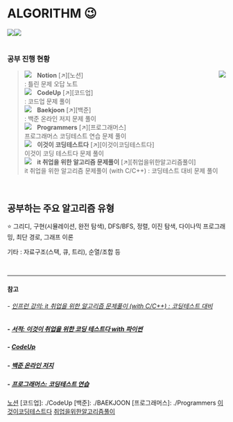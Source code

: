 # ALGORITHM 😉      
<img src="https://img.shields.io/github/languages/top/HyunjunDev/Algorithm_Study"/><img src="https://img.shields.io/github/commit-activity/m/HyunjunDev/Algorithm_Study"/>   
<br>

### 공부 진행 현황   
> <img src="https://img.shields.io/badge/NOTION-000000?style=flat-square&logo=notion&logoColor=white"/>ㅤ**Notion**  [↗][노션]      <img align='right' src="http://mazandi.herokuapp.com/api?handle=hyunjun5959&theme=warm"/>   
> : 틀린 문제 오답 노트   
> <img src="https://img.shields.io/badge/CODEUP-blue?style=flat-square&logo=codio&logoColor=white"/>ㅤ**CodeUp**  [↗][코드업]        
> : 코드업 문제 풀이    
> <img src="https://img.shields.io/badge/BAEKJOON-556472?style=flat-square&logo=CodersRank&logoColor=white"/>ㅤ**Baekjoon**  [↗][백준]    
> : 백준 온라인 저지 문제 풀이       
> <img src="https://img.shields.io/badge/PROGRAMMERS-3A1AB6?style=flat-square&logo=Fauna&logoColor=white"/>ㅤ**Programmers**  [↗][프로그래머스]    
> 프로그래머스 코딩테스트 연습 문제 풀이   
> <img src="https://img.shields.io/badge/BOOK-A5915F?style=flat-square&logo=GitBook&logoColor=white"/>ㅤ**이것이 코딩테스트다**  [↗][이것이코딩테스트다]    
> 이것이 코딩 테스트다 문제 풀이   
> <img src="https://img.shields.io/badge/INFLEARN-5FCF80?style=flat-square&logo=Gumtree&logoColor=white"/>ㅤ**it 취업을 위한 알고리즘 문제풀이**  [↗][취업을위한알고리즘풀이]       
> it 취업을 위한 알고리즘 문제풀이 (with C/C++) : 코딩테스트 대비 문제 풀이    
<br>     

## 공부하는 주요 알고리즘 유형  
⭐ 그리디, 구현(시뮬레이션, 완전 탐색), DFS/BFS, 정렬, 이진 탐색, 다이나믹 프로그래밍, 최단 경로, 그래프 이론   

기타 : 자료구조(스택, 큐, 트리), 순열/조합 등

<br>

***   

#### 참고

###### - [인프런 강의: it 취업을 위한 알고리즘 문제풀이 (with C/C++) : 코딩테스트 대비](https://www.inflearn.com/course/%EC%95%8C%EA%B3%A0%EB%A6%AC%EC%A6%98/dashboard)    

##### - [서적: 이것이 취업을 위한 코딩 테스트다 with 파이썬](http://www.yes24.com/Product/Goods/91433923)      

##### - [CodeUp](https://www.codeup.kr/)   

##### - [백준 온라인 저지](https://www.acmicpc.net/)   

##### - [프로그래머스: 코딩테스트 연습](https://school.programmers.co.kr/learn/challenges)

[노션](https://github.com/HyunjunDev/Algorithm_Study/tree/main/%23Notion)
[코드업]: ./CodeUp
[백준]: ./BAEKJOON
[프로그래머스]: ./Programmers
[이것이코딩테스트다](https://github.com/HyunjunDev/Algorithm_Study/tree/main/%EC%9D%B4%EA%B2%83%EC%9D%B4%20%EC%BD%94%EB%94%A9%ED%85%8C%EC%8A%A4%ED%8A%B8%EB%8B%A4)
[취업을위한알고리즘풀이](https://github.com/HyunjunDev/Algorithm_Study/tree/main/%EC%B7%A8%EC%97%85%EC%9D%84%20%EC%9C%84%ED%95%9C%20%EC%95%8C%EA%B3%A0%EB%A6%AC%EC%A6%98%20%EB%AC%B8%EC%A0%9C%ED%92%80%EC%9D%B4)
